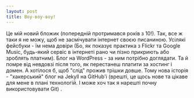 ```yaml
---
layout: post
title: Воу-воу-воу!
---
```


Це мій новий бложик (попередній протримався років з 10!). Так, все ж таки я не можу, щоб не засмічувати інтернет своєю писаниною. Усілякі фейсбуки - їм нема довіри (Бо, як показує практика з Flickr та Google Music, будь-який сервіс в інтернеті рано чи пізно прикриють або зроблять платним). Блог на WordPress - за ним потрібно доглядати. Та й помре від невдовзі після того, як перестанеш платити за хостинг і домен. А хотілося б, щоб "слід" прожив трішки довше. Тому нова історія - "хакерський" блог на Jekyll на GitHub'і (врешті, це щось нове та цікаве для мене в плані технологій. І може хоч так я нарешті почну використовувати Git) . 
